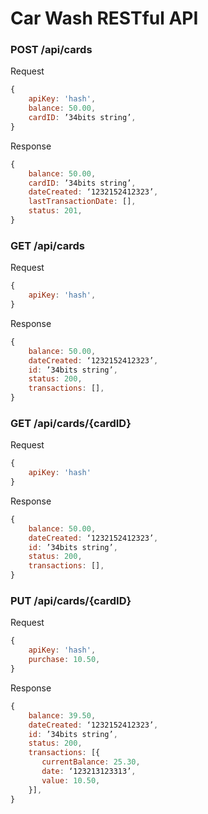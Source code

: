 # Car Wash RESTful API

### **POST /api/cards**

Request
```javascript
{
    apiKey: 'hash',
    balance: 50.00,
    cardID: ’34bits string’,
}
```

Response
```javascript
{
    balance: 50.00,
    cardID: ’34bits string’,
    dateCreated: ‘1232152412323’,
    lastTransactionDate: [],
    status: 201,
}
```

### **GET /api/cards**

Request 
```javascript
{
    apiKey: 'hash',
}
```

Response
```javascript
{
    balance: 50.00,
    dateCreated: ‘1232152412323’,
    id: ’34bits string’,
    status: 200,
    transactions: [],
}
```

### **GET /api/cards/{cardID}**

Request 
```javascript
{
    apiKey: 'hash'
}
```
Response
```javascript
{
    balance: 50.00,
    dateCreated: ‘1232152412323’,
    id: ’34bits string’,
    status: 200,
    transactions: [],
}
```

### **PUT /api/cards/{cardID}**

Request 
```javascript
{
    apiKey: 'hash',
    purchase: 10.50,
}
```
Response
```javascript
{
    balance: 39.50,
    dateCreated: ‘1232152412323’,
    id: ’34bits string’,
    status: 200,
    transactions: [{
       currentBalance: 25.30,
       date: ‘123213123313’,
       value: 10.50,
    }],
}
```

